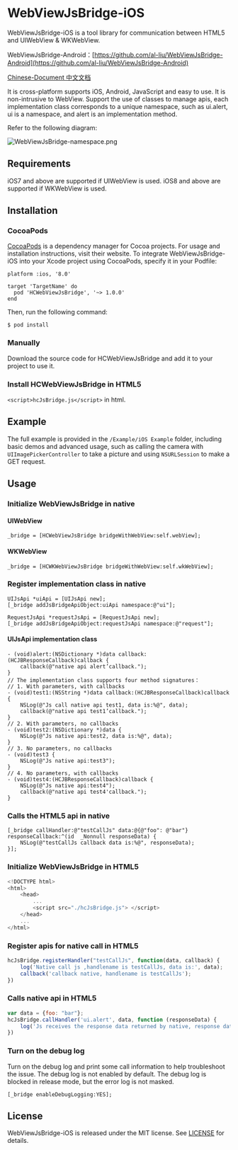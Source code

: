 # WebViewJsBridge-iOS

WebViewJsBridge-iOS is a tool library for communication between HTML5 and UIWebView & WKWebView.

WebViewJsBridge-Android：[https://github.com/al-liu/WebViewJsBridge-Android](https://github.com/al-liu/WebViewJsBridge-Android)

[Chinese-Document 中文文档](./README-CH.md)

It is cross-platform supports iOS, Android, JavaScript and easy to use. It is non-intrusive to WebView. Support the use of classes to manage apis, each implementation class corresponds to a unique namespace, such as ui.alert, ui is a namespace, and alert is an implementation method.

Refer to the following diagram:

![WebViewJsBridge-namespace.png](https://i.loli.net/2019/10/08/a8hiDPQNAUOlByo.png)

## Requirements
iOS7 and above are supported if UIWebView is used.
iOS8 and above are supported if WKWebView is used.

## Installation

### CocoaPods
[CocoaPods](https://cocoapods.org/) is a dependency manager for Cocoa projects. For usage and installation instructions, visit their website. To integrate WebViewJsBridge-iOS into your Xcode project using CocoaPods, specify it in your Podfile:

```oc
platform :ios, '8.0'

target 'TargetName' do
  pod 'HCWebViewJsBridge', '~> 1.0.0'
end
```

Then, run the following command:

```oc
$ pod install
```

### Manually
Download the source code for HCWebViewJsBridge and add it to your project to use it.

### Install HCWebViewJsBridge in HTML5
`<script>hcJsBridge.js</script>` in html.

## Example
The full example is provided in the `/Example/iOS Example` folder, including basic demos and advanced usage, such as calling the camera with `UIImagePickerController` to take a picture and using `NSURLSession` to make a GET request.

## Usage

### Initialize WebViewJsBridge in native

#### UIWebView

```oc
_bridge = [HCWebViewJsBridge bridgeWithWebView:self.webView];
```

#### WKWebView

```oc
_bridge = [HCWKWebViewJsBridge bridgeWithWebView:self.wkWebView];
```

### Register implementation class in native

```oc
UIJsApi *uiApi = [UIJsApi new];
[_bridge addJsBridgeApiObject:uiApi namespace:@"ui"];

RequestJsApi *requestJsApi = [RequestJsApi new];
[_bridge addJsBridgeApiObject:requestJsApi namespace:@"request"];
```

#### UIJsApi implementation class

```oc
- (void)alert:(NSDictionary *)data callback:(HCJBResponseCallback)callback {
    callback(@"native api alert’callback.");
}
// The implementation class supports four method signatures：
// 1. With parameters, with callbacks
- (void)test1:(NSString *)data callback:(HCJBResponseCallback)callback {
    NSLog(@"Js call native api test1, data is:%@", data);
    callback(@"native api test1’callback.");
}
// 2. With parameters, no callbacks
- (void)test2:(NSDictionary *)data {
    NSLog(@"Js native api:test2, data is:%@", data);
}
// 3. No parameters, no callbacks
- (void)test3 {
    NSLog(@"Js native api:test3");
}
// 4. No parameters, with callbacks
- (void)test4:(HCJBResponseCallback)callback {
    NSLog(@"Js native api:test4");
    callback(@"native api test4'callback.");
}
```

### Calls the HTML5 api in native

```oc
[_bridge callHandler:@"testCallJs" data:@{@"foo": @"bar"} responseCallback:^(id  _Nonnull responseData) {
    NSLog(@"testCallJs callback data is:%@", responseData);
}];
```

### Initialize WebViewJsBridge in HTML5

```js
<!DOCTYPE html>
<html>
    <head>
        ...
        <script src="./hcJsBridge.js"> </script>
    </head>
    ...
</html>
```

### Register apis for native call in HTML5

```js
hcJsBridge.registerHandler("testCallJs", function(data, callback) {
    log('Native call js ,handlename is testCallJs, data is:', data);
    callback('callback native, handlename is testCallJs');
})
```

### Calls native api in HTML5

```js
var data = {foo: "bar"};
hcJsBridge.callHandler('ui.alert', data, function (responseData) {
    log('Js receives the response data returned by native, response data is', responseData);
})
```

### Turn on the debug log

Turn on the debug log and print some call information to help troubleshoot the issue. The debug log is not enabled by default. The debug log is blocked in release mode, but the error log is not masked.

```oc
[_bridge enableDebugLogging:YES];
```

## License
WebViewJsBridge-iOS is released under the MIT license. See [LICENSE](./LICENSE)  for details.


